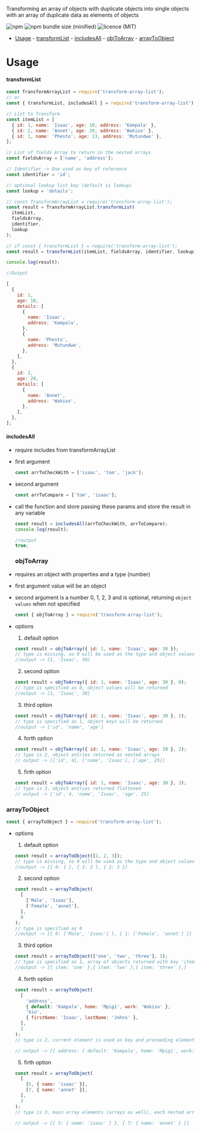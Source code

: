 Transforming an array of objects with duplicate objects into single objects with an array of duplicate data as elements of objects

![npm](https://img.shields.io/npm/v/transform-array-list)
![npm bundle size (minified)](https://img.shields.io/bundlephobia/min/transform-array-list/0.6.2)
![licence (MIT)](https://img.shields.io/npm/l/transform-array-list)

- [Usage](#usage) - [transformList](#transformlist) - [includesAll](#includesall) - [objToArray](#objtoarray) - [arrayToObject](#arraytoobject)

# Usage

#### transformList

```js
const TransformArrayList = require('transform-array-list');
// or
const { transformList, includesAll } = require('transform-array-list');

// List to Transform
const itemList = [
  { id: 1, name: 'Isaac', age: 10, address: 'Kampala' },
  { id: 2, name: 'Annet', age: 20, address: 'Wakiso' },
  { id: 1, name: 'Phesto', age: 13, address: 'Mutundwe' },
];

// List of fields Array to return in the nested arrays
const fieldsArray = ['name', 'address'];

// Identifier -> One used as key of reference
const identifier = 'id';

// optional lookup list key (default is lookup)
const lookup = 'details';

// const TransformArrayList = require('transform-array-list');
const result = TransformArrayList.transformList(
  itemList,
  fieldsArray,
  identifier,
  lookup
);

// if const { transformList } = require('transform-array-list');
const result = transformList(itemList, fieldsArray, identifier, lookup);

console.log(result);

//Output

[
  {
    id: 1,
    age: 10,
    details: [
      {
        name: 'Isaac',
        address: 'Kampala',
      },
      {
        name: 'Phesto',
        address: 'Mutundwe',
      },
    ],
  },
  {
    id: 2,
    age: 20,
    details: [
      {
        name: 'Annet',
        address: 'Wakiso',
      },
    ],
  },
];
```

#### includesAll

- require includes from transformArrayList
- first argument

  ```js
  const arrToCheckWith = ['isaac', 'tom', 'jack'];
  ```

- second argument

  ```js
  const arrToCompare = ['tom', 'isaac'];
  ```

- call the function and store passing these params and store the result in any variable

  ```js
  const result = includesAll(arrToCheckWith, arrToCompare);
  console.log(result);

  //output
  true;
  ```

  ### objToArray

- requires an object with properties and a type (number)
- first argument value will be an object
- second argument is a number 0, 1, 2, 3 and is optional, returning `object values` when not specified

  ```js
  const { objToArray } = require('transform-array-list');
  ```

- options

  1. default option

  ```js
  const result = objToArray({ id: 1, name: 'Isaac', age: 30 });
  // type is missing, so 0 will be used as the type and object values will be returned
  //output -> [1, 'Isaac', 30]
  ```

  2. second option

  ```js
  const result = objToArray({ id: 1, name: 'Isaac', age: 30 }, 0);
  // type is specified as 0, object values will be returned
  //output -> [1, 'Isaac', 30]
  ```

  3.  third option

  ```js
  const result = objToArray({ id: 1, name: 'Isaac', age: 30 }, 1);
  // type is specified as 1, object keys will be returned
  //output -> ['id', 'name', 'age']
  ```

  4. forth option

  ```js
  const result = objToArray({ id: 1, name: 'Isaac', age: 30 }, 2);
  // type is 2, object entries returned as nested arrays
  // output -> [['id', 4], ['name', 'Isaac'], ['age', 25]]
  ```

  5. firth option

  ```js
  const result = objToArray({ id: 1, name: 'Isaac', age: 30 }, 3);
  // type is 3, object entries returned flattened
  // output -> ['id', 4, 'name', 'Isaac', 'age', 25]
  ```

### arrayToObject

```js
const { arrayToObject } = require('transform-array-list');
```

- options

  1. default option

  ```js
  const result = arrayToObject([1, 2, 3]);
  // type is missing, so 0 will be used as the type and object values will be returned
  //output -> [{ 0: 1 }, { 1: 2 }, { 2: 3 }]
  ```

  2. second option

  ```js
  const result = arrayToObject(
    [
      ['Male', 'Isaac'],
      ['Female', 'annet'],
    ],
    0
  );
  // type is specified as 0
  //output -> [{ 0: ['Male', 'Isaac'] }, { 1: ['Female', 'annet'] }]
  ```

  3.  third option

  ```js
  const result = arrayToObject(['one', 'two', 'three'], 1);
  // type is specified as 1, array of objects returned with key 'item'
  //output -> [{ item: 'one' },{ item: 'two' },{ item: 'three' },]
  ```

  4. forth option

  ```js
  const result = arrayToObject(
    [
      'address',
      { default: 'Kampala', home: 'Mpigi', work: 'Wakiso' },
      'bio',
      { firstName: 'Isaac', lastName: 'Johns' },
    ],
    2
  );
  // type is 2, current element is used as key and proceeding element is set as the value in the returned array of object

  // output -> [{ address: { default: 'Kampala', home: 'Mpigi', work: 'Wakiso' } },{ bio: { firstName: 'Isaac', lastName: 'Johns' } },]
  ```

  5. firth option

  ```js
  const result = arrayToObject(
    [
      [5, { name: 'isaac' }],
      [7, { name: 'annet' }],
    ],
    3
  );
  // type is 3, main array elements (arrays as well), each nested array, its first element is set as key and second element as value

  // output -> [{ 5: { name: 'isaac' } }, { 7: { name: 'annet' } }]
  ```
